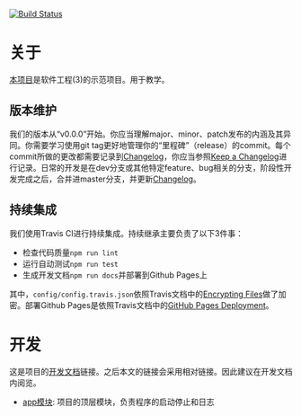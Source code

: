 [![Build Status](https://travis-ci.org/sunziping2016/WeChatTicketServer.svg?branch=master)](https://travis-ci.org/sunziping2016/WeChatTicketServer)

# 关于
[本项目](https://github.com/sunziping2016/WeChatTicketServer)是软件工程(3)的示范项目。用于教学。

## 版本维护
我们的版本从“v0.0.0”开始。你应当理解major、minor、patch发布的内涵及其异同。你需要学习使用git tag更好地管理你的“里程碑”（release）的commit。每个commit所做的更改都需要记录到[Changelog]，你应当参照[Keep a Changelog](http://keepachangelog.com/en/1.0.0/)进行记录。日常的开发是在dev分支或其他特定feature、bug相关的分支，阶段性开发完成之后，合并进master分支，并更新[Changelog]。

## 持续集成
我们使用Travis CI进行持续集成。持续继承主要负责了以下3件事：
* 检查代码质量`npm run lint`
* 运行自动测试`npm run test`
* 生成开发文档`npm run docs`并部署到Github Pages上

其中，`config/config.travis.json`依照Travis文档中的[Encrypting Files](https://docs.travis-ci.com/user/encrypting-files/)做了加密。部署Github Pages是依照Travis文档中的[GitHub Pages Deployment](https://docs.travis-ci.com/user/deployment/pages/)。

# 开发

这是项目的[开发文档]链接。之后本文的链接会采用相对链接。因此建议在开发文档内阅览。

* [app模块](module-app.html): 项目的顶层模块，负责程序的启动停止和日志


[Changelog]: https://github.com/sunziping2016/WeChatTicketServer/blob/master/CHANGELOG.md
[开发文档]: https://sunziping2016.github.io/WeChatTicketServer/0.0.1/index.html

